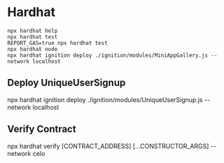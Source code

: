 # Hardhat
 
 ```shell
 npx hardhat help
 npx hardhat test
 REPORT_GAS=true npx hardhat test
 npx hardhat node
 npx hardhat ignition deploy ./ignition/modules/MiniAppGallery.js --network localhost
 ```
 
## Deploy UniqueUserSignup
npx hardhat ignition deploy ./ignition/modules/UniqueUserSignup.js --network localhost

## Verify Contract
npx hardhat verify [CONTRACT_ADDRESS] [...CONSTRUCTOR_ARGS] --network celo